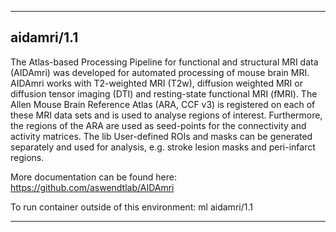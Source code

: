 
----------------------------------
## aidamri/1.1 ##
The Atlas-based Processing Pipeline for functional and structural MRI data
(AIDAmri) was developed for automated processing of mouse brain MRI.
AIDAmri works with T2-weighted MRI (T2w), diffusion weighted MRI or
diffusion tensor imaging (DTI) and resting-state functional MRI (fMRI). The
Allen Mouse Brain Reference Atlas (ARA, CCF v3) is registered on each of
these MRI data sets and is used to analyse regions of interest. Furthermore,
the regions of the ARA are used as seed-points for the connectivity and
activity matrices. The lib User-defined ROIs and masks can be generated
separately and used for analysis, e.g. stroke lesion masks and peri-infarct
regions.

More documentation can be found here: https://github.com/aswendtlab/AIDAmri

To run container outside of this environment: ml aidamri/1.1

----------------------------------
